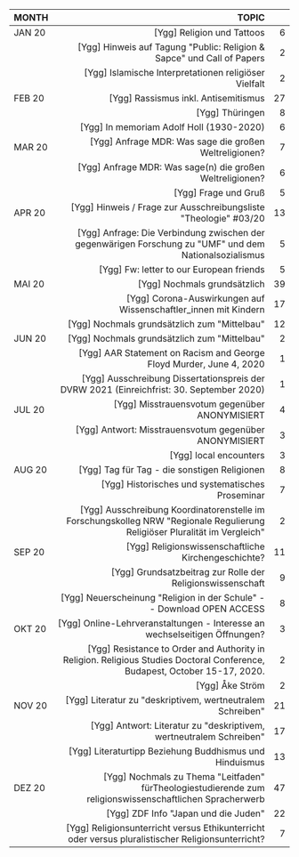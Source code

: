 |                             MONTH                                                  |    TOPIC                                                                                                                                           |    |
|:-----------------------------------------------------------------------|-----------------------------------------------------------------------------------------------------------------------------------------------------:|-------------:|
| JAN 20|  [Ygg] Religion und Tattoos                                                                                                                                                             |            6 |
| | [Ygg] Hinweis auf Tagung "Public: Religion & Sapce" und Call of Papers                                                                                                                 |            2 |
| | [Ygg] Islamische Interpretationen religiöser Vielfalt                                                                                                                                  |            2 |
| FEB 20 | [Ygg] Rassismus inkl. Antisemitismus                                                                                                                                                   |           27 |
| | [Ygg] Thüringen                                                                                                                                                                        |            8 |
| | [Ygg] In memoriam Adolf Holl (1930-2020)                                                                                                                                               |            6 |
| MAR 20 | [Ygg] Anfrage MDR: Was sage die großen Weltreligionen?                                                                                                                                 |            7 |
| | [Ygg] Anfrage MDR: Was sage(n) die großen Weltreligionen?                                                                                                                              |            6 |
| | [Ygg] Frage und Gruß                                                                                                                                                                   |            5 |
| APR 20 | [Ygg] Hinweis / Frage zur Ausschreibungsliste "Theologie" #03/20                                                                                                                     |           13 |
| | [Ygg] Anfrage: Die Verbindung zwischen der gegenwärigen Forschung zu "UMF" und dem Nationalsozialismus                                                                                 |            5 |
| | [Ygg] Fw: letter to our European friends                                                                                                                                               |            5 |
| MAI 20 | [Ygg] Nochmals grundsätzlich                                                                                                                                                           |           39 |
| | [Ygg] Corona-Auswirkungen auf Wissenschaftler_innen mit Kindern                                                                                                                        |           17 |
| | [Ygg] Nochmals grundsätzlich zum "Mittelbau"                                                                                                                                           |           12 |
|  JUN 20 | [Ygg] Nochmals grundsätzlich zum "Mittelbau"                                                                                                                                           |            2 |
| | [Ygg] AAR Statement on Racism and George Floyd Murder, June 4, 2020                                                                                                                    |            1 |
| | [Ygg] Ausschreibung Dissertationspreis der DVRW 2021 (Einreichfrist: 30. September 2020)                                                                                             |            1 |
| JUL 20 | [Ygg] Misstrauensvotum gegenüber ANONYMISIERT                                                                                                                                 |            4 |
| | [Ygg] Antwort: Misstrauensvotum gegenüber ANONYMISIERT                                                                                                                        |            3 |
| | [Ygg] local encounters                                                                                                                                                                 |            3 |
| AUG 20 | [Ygg] Tag für Tag - die sonstigen Religionen                                                                                                                                           |            8 |
| | [Ygg] Historisches und systematisches Proseminar                                                                                                                                       |            7 |
| | [Ygg] Ausschreibung Koordinatorenstelle im Forschungskolleg NRW "Regionale Regulierung Religiöser Pluralität im Vergleich"                                                             |            2 |
| SEP 20 | [Ygg] Religionswissenschaftliche Kirchengeschichte?                                                                                                                                    |           11 |
| | [Ygg] Grundsatzbeitrag zur Rolle der Religionswissenschaft                                                                                                                             |            9 |
| | [Ygg] Neuerscheinung "Religion in der Schule" -- Download OPEN ACCESS                                                                                                                |            8 |
| OKT 20 | [Ygg] Online-Lehrveranstaltungen - Interesse an wechselseitigen Öffnungen?                                                                                                             |            3 |
| | [Ygg] Resistance to Order and Authority in Religion. Religious Studies Doctoral Conference, Budapest, October 15-17, 2020.                                                         |            2 |
| | [Ygg] Åke Ström                                                                                                                                                                        |            2 |
| NOV 20 | [Ygg] Literatur zu "deskriptivem, wertneutralem Schreiben"                                                                                                                             |           21 |
| | [Ygg] Antwort: Literatur zu "deskriptivem, wertneutralem Schreiben"                                                                                                                  |           17 |
| | [Ygg] Literaturtipp Beziehung Buddhismus und Hinduismus                                                                                                                                |           13 |
| DEZ 20 | [Ygg] Nochmals zu Thema "Leitfaden" fürTheologiestudierende zum religionswissenschaftlichen Spracherwerb                                                                               |           47 |
| | [Ygg] ZDF Info "Japan und die Juden"                                                                                                                                                   |           22 |
| | [Ygg] Religionsunterricht versus Ethikunterricht oder versus pluralistischer Religionsunterricht?                                                                                    |            7 |
